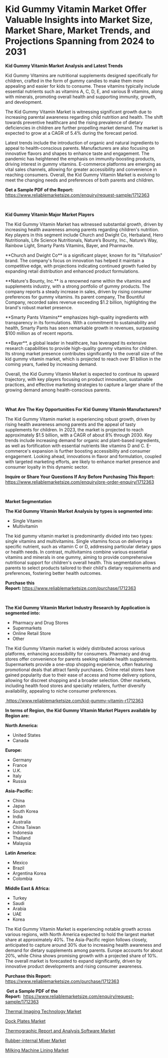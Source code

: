 <p><h1>Kid Gummy Vitamin Market Offer Valuable Insights into Market Size, Market Share, Market Trends, and Projections Spanning from 2024 to 2031</h1></p><p><strong>Kid Gummy Vitamin Market Analysis and Latest Trends</strong></p>
<p><p>Kid Gummy Vitamins are nutritional supplements designed specifically for children, crafted in the form of gummy candies to make them more appealing and easier for kids to consume. These vitamins typically include essential nutrients such as vitamins A, C, D, E, and various B vitamins, along with minerals, promoting overall health and supporting immunity, growth, and development.</p><p>The Kid Gummy Vitamin Market is witnessing significant growth due to increasing parental awareness regarding child nutrition and health. The shift towards preventive healthcare and the rising prevalence of dietary deficiencies in children are further propelling market demand. The market is expected to grow at a CAGR of 5.4% during the forecast period. </p><p>Latest trends include the introduction of organic and natural ingredients to appeal to health-conscious parents. Manufacturers are also focusing on innovative flavors and shapes to enhance taste and engagement. The pandemic has heightened the emphasis on immunity-boosting products, driving interest in gummy vitamins. E-commerce platforms are emerging as vital sales channels, allowing for greater accessibility and convenience in reaching consumers. Overall, the Kid Gummy Vitamin Market is evolving to meet the changing needs and preferences of both parents and children.</p></p>
<p><strong>Get a Sample PDF of the Report:&nbsp;</strong> <a href="https://www.reliablemarketsize.com/enquiry/request-sample/1712363?utm_campaign=1550&utm_medium=2&utm_source=Github&utm_content=ia&utm_term=22102024&utm_id=kid-gummy-vitamin">https://www.reliablemarketsize.com/enquiry/request-sample/1712363</a></p>
<p>&nbsp;</p>
<p><strong>Kid Gummy Vitamin Major Market Players</strong></p>
<p><p>The Kid Gummy Vitamin Market has witnessed substantial growth, driven by increasing health awareness among parents regarding children's nutrition. Key players in this segment include Church and Dwight Co, Herbaland, Hero Nutritionals, Life Science Nutritionals, Nature’s Bounty, Inc., Nature’s Way, Rainbow Light, Smarty Pants Vitamins, Bayer, and Pharmavite.</p><p>**Church and Dwight Co** is a significant player, known for its "Vitafusion" brand. The company's focus on innovation has helped it maintain a competitive edge, with projections indicating continued growth fueled by expanding retail distribution and enhanced product formulations.</p><p>**Nature's Bounty, Inc.** is a renowned name within the vitamins and supplements industry, with a strong portfolio of gummy products. The company reports a steady increase in sales, driven by rising consumer preferences for gummy vitamins. Its parent company, The Bountiful Company, recorded sales revenue exceeding $1.2 billion, highlighting the brand's robust market presence.</p><p>**Smarty Pants Vitamins** emphasizes high-quality ingredients with transparency in its formulations. With a commitment to sustainability and health, Smarty Pants has seen remarkable growth in revenues, surpassing $100 million as of recent reports.</p><p>**Bayer**, a global leader in healthcare, has leveraged its extensive research capabilities to provide high-quality gummy vitamins for children. Its strong market presence contributes significantly to the overall size of the kid gummy vitamin market, which is projected to reach over $1 billion in the coming years, fueled by increasing demand.</p><p>Overall, the Kid Gummy Vitamin Market is expected to continue its upward trajectory, with key players focusing on product innovation, sustainable practices, and effective marketing strategies to capture a larger share of the growing demand among health-conscious parents.</p></p>
<p>&nbsp;</p>
<p><strong>What Are The Key Opportunities For Kid Gummy Vitamin Manufacturers?</strong></p>
<p><p>The Kid Gummy Vitamin market is experiencing robust growth, driven by rising health awareness among parents and the appeal of tasty supplements for children. In 2023, the market is projected to reach approximately $1.5 billion, with a CAGR of about 8% through 2030. Key trends include increasing demand for organic and plant-based ingredients, as well as fortification with essential nutrients like vitamins D and C. E-commerce's expansion is further boosting accessibility and consumer engagement. Looking ahead, innovations in flavor and formulation, coupled with targeted marketing efforts, are likely to enhance market presence and consumer loyalty in this dynamic sector.</p></p>
<p><strong>Inquire or Share Your Questions If Any Before Purchasing This Report:</strong> <a href="https://www.reliablemarketsize.com/enquiry/pre-order-enquiry/1712363?utm_campaign=1550&utm_medium=2&utm_source=Github&utm_content=ia&utm_term=22102024&utm_id=kid-gummy-vitamin">https://www.reliablemarketsize.com/enquiry/pre-order-enquiry/1712363</a></p>
<p>&nbsp;</p>
<p><strong>Market Segmentation</strong></p>
<p><strong>The Kid Gummy Vitamin Market Analysis by types is segmented into:</strong></p>
<p><ul><li>Single Vitamin</li><li>Multivitamin</li></ul></p>
<p><p>The kid gummy vitamin market is predominantly divided into two types: single vitamins and multivitamins. Single vitamins focus on delivering a specific nutrient, such as vitamin C or D, addressing particular dietary gaps or health needs. In contrast, multivitamins combine various essential vitamins and minerals in one gummy, aiming to provide comprehensive nutritional support for children's overall health. This segmentation allows parents to select products tailored to their child's dietary requirements and preferences, fostering better health outcomes.</p></p>
<p><strong>Purchase this Report:&nbsp;</strong><a href="https://www.reliablemarketsize.com/purchase/1712363?utm_campaign=1550&utm_medium=2&utm_source=Github&utm_content=ia&utm_term=22102024&utm_id=kid-gummy-vitamin">https://www.reliablemarketsize.com/purchase/1712363</a></p>
<p>&nbsp;</p>
<p><strong>The Kid Gummy Vitamin Market Industry Research by Application is segmented into:</strong></p>
<p><ul><li>Pharmacy and Drug Stores</li><li>Supermarkets</li><li>Online Retail Store</li><li>Other</li></ul></p>
<p><p>The Kid Gummy Vitamin market is widely distributed across various platforms, enhancing accessibility for consumers. Pharmacy and drug stores offer convenience for parents seeking reliable health supplements. Supermarkets provide a one-stop shopping experience, often featuring promotional deals that attract family purchases. Online retail stores have gained popularity due to their ease of access and home delivery options, allowing for discreet shopping and a broader selection. Other markets, including health food stores and specialty retailers, further diversify availability, appealing to niche consumer preferences.</p></p>
<p><a href="https://www.reliablemarketsize.com/kid-gummy-vitamin-r1712363?utm_campaign=1550&utm_medium=2&utm_source=Github&utm_content=ia&utm_term=22102024&utm_id=kid-gummy-vitamin">&nbsp;https://www.reliablemarketsize.com/kid-gummy-vitamin-r1712363</a></p>
<p><strong>In terms of Region, the Kid Gummy Vitamin Market Players available by Region are:</strong></p>
<p>
    <p> <strong> North America: </strong>
        <ul>
            <li>United States</li>
            <li>Canada</li>
        </ul>
        </p> 
    <p> <strong> Europe: </strong>
        <ul>
            <li>Germany</li>
            <li>France</li>
            <li>U.K.</li>
            <li>Italy</li>
            <li>Russia</li>
        </ul>
        </p> 
    <p> <strong> Asia-Pacific: </strong>
        <ul>
            <li>China</li>
            <li>Japan</li>
            <li>South Korea</li>
            <li>India</li>
            <li>Australia</li>
            <li>China Taiwan</li>
            <li>Indonesia</li>
            <li>Thailand</li>
            <li>Malaysia</li>
        </ul>
        </p> 
    <p> <strong> Latin America: </strong>
        <ul>
            <li>Mexico</li>
            <li>Brazil</li>
            <li>Argentina Korea</li>
            <li>Colombia</li>
        </ul>
        </p> 
    <p> <strong> Middle East & Africa: </strong>
        <ul>
            <li>Turkey</li>
            <li>Saudi</li>
            <li>Arabia</li>
            <li>UAE</li>
            <li>Korea</li>
        </ul>
    </p>
    </p>
<p><p>The Kid Gummy Vitamin Market is experiencing notable growth across various regions, with North America expected to hold the largest market share at approximately 40%. The Asia-Pacific region follows closely, anticipated to capture around 30% due to increasing health awareness and demand for dietary supplements among parents. Europe accounts for about 20%, while China shows promising growth with a projected share of 10%. The overall market is forecasted to expand significantly, driven by innovative product developments and rising consumer awareness.</p></p>
<p><strong>Purchase this Report: </strong><a href="https://www.reliablemarketsize.com/purchase/1712363?utm_campaign=1550&utm_medium=2&utm_source=Github&utm_content=ia&utm_term=22102024&utm_id=kid-gummy-vitamin">https://www.reliablemarketsize.com/purchase/1712363</a></p>
<p>&nbsp;<strong>Get a Sample PDF of the Report:&nbsp;&nbsp;</strong><a href="https://www.reliablemarketsize.com/enquiry/request-sample/1712363?utm_campaign=1550&utm_medium=2&utm_source=Github&utm_content=ia&utm_term=22102024&utm_id=kid-gummy-vitamin">https://www.reliablemarketsize.com/enquiry/request-sample/1712363</a></p>
<p><strong></strong></p>
<p><p><a href="https://github.com/princecrrt6i/Market-Research-Report-List-1/blob/main/thermal-imaging-technology-market.md?utm_campaign=1550&utm_medium=2&utm_source=Github&utm_content=ia&utm_term=22102024&utm_id=kid-gummy-vitamin">Thermal Imaging Technology Market</a></p><p><a href="https://issuu.com/reportprime-2/docs/dock-plates-market-size-2030.pptx_dd17c25791fdc3?utm_campaign=1550&utm_medium=2&utm_source=Github&utm_content=ia&utm_term=22102024&utm_id=kid-gummy-vitamin">Dock Plates Market</a></p><p><a href="https://github.com/ChiragRp1/Market-Research-Report-List-6/blob/main/thermographic-report-and-analysis-software-market.md?utm_campaign=1550&utm_medium=2&utm_source=Github&utm_content=ia&utm_term=22102024&utm_id=kid-gummy-vitamin">Thermographic Report and Analysis Software Market</a></p><p><a href="https://www.linkedin.com/pulse/global-rubber-internal-mixer-market-analysis-key-trends-future-n5v4f?utm_campaign=1550&utm_medium=2&utm_source=Github&utm_content=ia&utm_term=22102024&utm_id=kid-gummy-vitamin">Rubber-internal Mixer Market</a></p><p><a href="https://www.linkedin.com/pulse/milking-machine-lining-market2024-2031-industry-insights-4ccde?utm_campaign=1550&utm_medium=2&utm_source=Github&utm_content=ia&utm_term=22102024&utm_id=kid-gummy-vitamin">Milking Machine Lining Market</a></p></p>